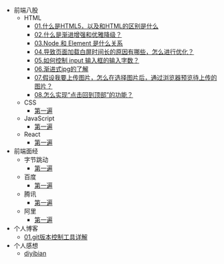 * 前端八股
    * HTML
        * [01.什么是HTML5，以及和HTML的区别是什么](md/room/HTML/01)
        * [02.什么是渐进增强和优雅降级？](md/room/HTML/02)
        * [03.Node 和 Element 是什么关系](md/room/HTML/03)
        * [04.导致页面加载白屏时间长的原因有哪些，怎么进行优化？](md/room/HTML/04)
        * [05.如何控制 input 输入框的输入字数？](md/room/HTML/05)
        * [06.渐进式jpg的了解](md/room/HTML/06)
        * [07.假设我要上传图片，怎么在选择图片后，通过浏览器预览待上传的图片？](md/room/HTML/07)
        * [08.怎么实现“点击回到顶部”的功能？](md/room/HTML/08)
    * CSS
        * [第一遍](md/room/CSS/01)
    * JavaScript
        * [第一遍](md/room/JavaScript/01)
    * React 
        * [第一遍](md/room/React/01)
* 前端面经
    * 字节跳动
        * [第一遍](md/interview/bytedance/01)
    * 百度
        * [第一遍](md/interview/baidu/01)
    * 腾讯
        * [第一遍](md/room/HTML/01)
    * 阿里
        * [第一遍](md/room/HTML/01)
* 个人博客
    * [01.git版本控制工具详解](md/blog/01)
* 个人感想
    * [diyibian](md/thoughts/01)

        